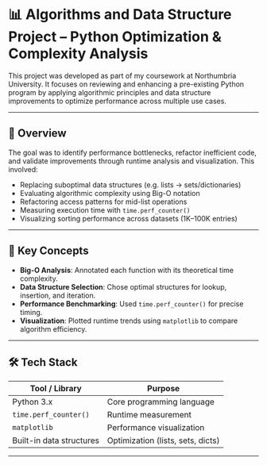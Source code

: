 # 📊 Algorithms and Data Structure Project – Python Optimization & Complexity Analysis

This project was developed as part of my coursework at Northumbria University. It focuses on reviewing and enhancing a pre-existing Python program by applying algorithmic principles and data structure improvements to optimize performance across multiple use cases.

---

## 🚀 Overview

The goal was to identify performance bottlenecks, refactor inefficient code, and validate improvements through runtime analysis and visualization. This involved:

- Replacing suboptimal data structures (e.g. lists → sets/dictionaries)
- Evaluating algorithmic complexity using Big-O notation
- Refactoring access patterns for mid-list operations
- Measuring execution time with `time.perf_counter()`
- Visualizing sorting performance across datasets (1K–100K entries)

---

## 🧠 Key Concepts

- **Big-O Analysis**: Annotated each function with its theoretical time complexity.
- **Data Structure Selection**: Chose optimal structures for lookup, insertion, and iteration.
- **Performance Benchmarking**: Used `time.perf_counter()` for precise timing.
- **Visualization**: Plotted runtime trends using `matplotlib` to compare algorithm efficiency.

---

## 🛠️ Tech Stack

| Tool / Library     | Purpose                          |
|--------------------|----------------------------------|
| Python 3.x         | Core programming language        |
| `time.perf_counter()` | Runtime measurement             |
| `matplotlib`       | Performance visualization        |
| Built-in data structures | Optimization (lists, sets, dicts) |

---
